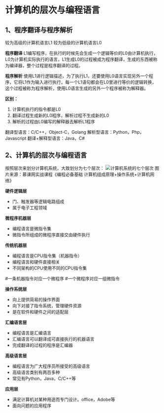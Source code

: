 # 计算机的层次与编程语言
## 1、程序翻译与程序解析
较为高级的计算机语言L1 
较为低级的计算机语言L0

**程序翻译**
L1编写程序，在执行的时候先会生成一个逻辑等价的L0由计算机执行，L0为计算机实际执行的语言，L1生成L0的过程被成为程序翻译，生成的东西被称为编译器，整个过程是程序翻译的过程。

**程序解析**
使用L1进行逻辑描述，为了执行L1，还要使用L0语言实现另外一个程序，它将L1作为输入进行执行，每一个L1语句都会在L0里进行等价的逻辑转换，这个过程被称为程序解析，使用L0语言生成的另外一个程序被称为解释器。

**区别：**
1. 计算机执行的指令都是L0
2. 翻译过程生成新的L0程序，解析过程不生成新的L0
3. 解析的过程由L0编写的解释器去解析L1程序

翻译型语言：C/C++，Object-C，Golang
解析型语言：Python，Php，Javascript
翻译+解释型语言：Java，C#

## 2、计算机的层次与编程语言
按照层次来划分计算机系统，大致划分为七个层次：
![计算机系统的七个层次](https://img-blog.csdnimg.cn/20191221154632308.png?x-oss-process=image/watermark,type_ZmFuZ3poZW5naGVpdGk,shadow_10,text_aHR0cHM6Ly9ibG9nLmNzZG4ubmV0L3dhbmtjbg==,size_16,color_FFFFFF,t_70)
图片来源：慕课网实战课程《编程必备基础 计算机组成原理+操作系统+计算机网络》

**硬件逻辑层**
 - 门、触发器等逻辑电路组成
 - 属于电子工程领域

**微程序机器层**
- 编程语言是微指令集
- 微指令所组成的微程序直接交由硬件执行

**传统机器层**
- 编程语言是CPU指令集（机器指令）
- 编程语言和硬件直接相关
- 不同架构的CPU使用不同的CPU指令集

#一条机器指令对应一个微程序
#一个微程序对应一组微指令

**操作系统层**
- 向上提供简易的操作界面
- 向下对接了指令系统，管理硬件资源
- 是在软件和硬件之间的适配层

**汇编语言层**
- 编程语言是汇编语言
- 汇编语言可以翻译成可直接执行的机器语言
- 完成翻译的过程的程序是汇编器

**高级语言层**
- 编程语言为广大程序员所接受的高级语言
- 高级语言类别有两百多种
- 常见有Python，Java，C/C++等

**应用层**
- 满足计算机对某种用途而专门设计。office，Adobe等
- 面向问题的应用程序